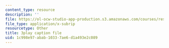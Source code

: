 ```yaml
---
content_type: resource
description: ''
file: https://ol-ocw-studio-app-production.s3.amazonaws.com/courses/res-6-012-introduction-to-probability-spring-2018/1c998e97abab10337ae6d1a493e2c089_5CHUuMZZzSY.srt
file_type: application/x-subrip
resourcetype: Other
title: 3play caption file
uid: 1c998e97-abab-1033-7ae6-d1a493e2c089
---
```

